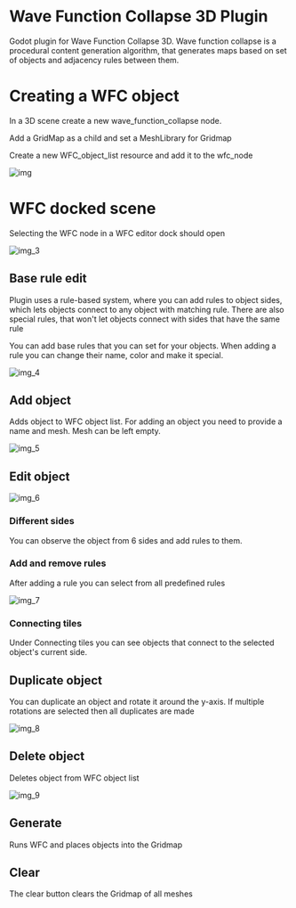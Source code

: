 # Wave Function Collapse 3D Plugin
Godot plugin for Wave Function Collapse 3D.
Wave function collapse is a procedural content generation algorithm, that generates maps based on set of objects and adjacency rules between them.

# Creating a WFC object
In a 3D scene create a new wave_function_collapse node.

Add a GridMap as a child and set a MeshLibrary for Gridmap

Create a new WFC_object_list resource and add it to the wfc_node 

![img](https://github.com/MarkusMannil/WaveFunctionCollapse3DPlugin/assets/83127947/92f3a2a9-cbc3-49fd-b975-d2cacc728fbc)

# WFC docked scene
Selecting the WFC node in a WFC editor dock should open

![img_3](https://github.com/MarkusMannil/WaveFunctionCollapse3DPlugin/assets/83127947/79be93e9-5c60-4019-83ec-1df49b86775f)

## Base rule edit
Plugin uses a rule-based system, where you can add rules to object sides, which lets objects connect to any object with matching rule.
There are also special rules, that won't let objects connect with sides that have the same rule

You can add base rules that you can set for your objects.
When adding a rule you can change their name, color and make it special. 

![img_4](https://github.com/MarkusMannil/WaveFunctionCollapse3DPlugin/assets/83127947/80ff6c0c-0293-494a-af0d-cfa1c286429e)

## Add object 
Adds object to WFC object list.
For adding an object you need to provide a name and mesh. Mesh can be left empty.

![img_5](https://github.com/MarkusMannil/WaveFunctionCollapse3DPlugin/assets/83127947/e6f142d0-b828-4f2f-ae93-4c84e347ed4c)

## Edit object
![img_6](https://github.com/MarkusMannil/WaveFunctionCollapse3DPlugin/assets/83127947/104602b6-fa3c-43b0-bddb-09c87c026179)

### Different sides
You can observe the object from 6 sides and add rules to them.
### Add and remove rules
After adding a rule you can select from all predefined rules

![img_7](https://github.com/MarkusMannil/WaveFunctionCollapse3DPlugin/assets/83127947/61c14770-e85e-4c70-8413-3541ba178939)

### Connecting tiles
Under Connecting tiles you can see objects that connect to the selected object's current side.

## Duplicate object
You can duplicate an object and rotate it around the y-axis. If multiple rotations are selected then all duplicates are made 

![img_8](https://github.com/MarkusMannil/WaveFunctionCollapse3DPlugin/assets/83127947/452ffcb7-e112-48aa-a48c-f039a17ea89f)


## Delete object
Deletes object from WFC object list

![img_9](https://github.com/MarkusMannil/WaveFunctionCollapse3DPlugin/assets/83127947/bafb68f3-f943-4793-8d58-6412320799b6)

## Generate
Runs WFC and places objects into the Gridmap

## Clear 
The clear button clears the Gridmap of all meshes

